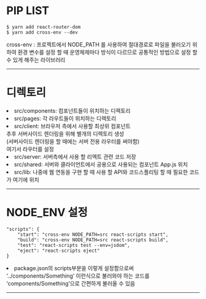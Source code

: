 <h1>PIP LIST</h1>

```code 
$ yarn add react-router-dom
$ yarn add cross-env --dev
```
cross-env : 프로젝트에서 NODE_PATH 를 사용하여 절대경로로 파일을 불러오기 위하여 환경 변수를 설정 할 때 운영체제마다 방식이 다르므로 공통적인 방법으로 설정 할 수 있게 해주는 라이브러리

---

<h1>디렉토리</h1>
<li>src/components: 컴포넌트들이 위치하는 디렉토리<br>

<li>src/pages: 각 라우트들이 위치하는 디렉토리<br>

<li>src/client: 브라우저 측에서 사용할 최상위 컴포넌트 <br>
추후 서버사이드 렌더링을 위해 별개의 디렉토리 생성<br>
(서버사이드 렌더링을 할 때에는 서버 전용 라우터를 써야함) <br>여기서 라우터를 설정

<li>src/server: 서버측에서 사용 할 리액트 관련 코드 저장<br>
<li>src/shared: 서버와 클라이언트에서 공용으로 사용되는 컴포넌트 App.js 위치<br>

<li>src/lib: 나중에 웹 연동을 구현 할 때 사용 할 API와 코드스플리팅 할 때 필요한 코드가 여기에 위치

---

<h1>NODE_ENV 설정</h1>

    "scripts": {
        "start": "cross-env NODE_PATH=src react-scripts start",
        "build": "cross-env NODE_PATH=src react-scripts build",
        "test": "react-scripts test --env=jsdom",
        "eject": "react-scripts eject"
    }
<li>package.json의 scripts부분을 이렇게 설정함으로써  ‘../components/Something’ 이런식으로 불러와야 하는 코드를 ‘components/Something’으로 간편하게 불러올 수 있음

---

